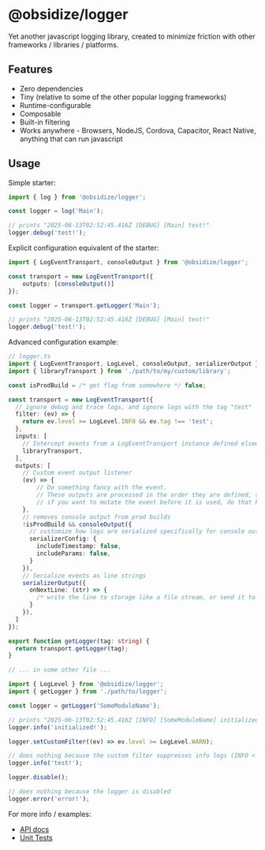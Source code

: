 # @obsidize/logger

Yet another javascript logging library, created to minimize friction with other frameworks / libraries / platforms.

## Features

- Zero dependencies
- Tiny (relative to some of the other popular logging frameworks)
- Runtime-configurable
- Composable
- Built-in filtering
- Works anywhere - Browsers, NodeJS, Cordova, Capacitor, React Native, anything that can run javascript

## Usage

Simple starter:

```typescript
import { log } from '@obsidize/logger';

const logger = log('Main');

// prints "2025-06-13T02:52:45.416Z [DEBUG] [Main] test!"
logger.debug('test!');
```

Explicit configuration equivalent of the starter:

```typescript
import { LogEventTransport, consoleOutput } from '@obsidize/logger';

const transport = new LogEventTransport({
	outputs: [consoleOutput()]
});

const logger = transport.getLogger('Main');

// prints "2025-06-13T02:52:45.416Z [DEBUG] [Main] test!"
logger.debug('test!');
```

Advanced configuration example:

```typescript
// logger.ts
import { LogEventTransport, LogLevel, consoleOutput, serializerOutput } from '@obsidize/logger';
import { libraryTransport } from './path/to/my/custom/library';

const isProdBuild = /* get flag from somewhere */ false;

const transport = new LogEventTransport({
  // ignore debug and trace logs, and ignore logs with the tag "test"
  filter: (ev) => {
    return ev.level >= LogLevel.INFO && ev.tag !== 'test';
  },
  inputs: [
	// Intercept events from a LogEventTransport instance defined elsewhere
	libraryTransport,
  ],
  outputs: [
	// Custom event output listener
	(ev) => {
		// Do something fancy with the event.
		// These outputs are processed in the order they are defined, so
		// if you want to mutate the event before it is used, do that here.
	},
	// removes console output from prod builds
    !isProdBuild && consoleOutput({
	  // customize how logs are serialized specifically for console output
      serializerConfig: {
        includeTimestamp: false,
        includeParams: false,
      }
    }),
	// Serialize events as line strings
    serializerOutput({
      onNextLine: (str) => {
        /* write the line to storage like a file stream, or send it to a remote server */
      }
    }),
  ]
});

export function getLogger(tag: string) {
  return transport.getLogger(tag);
}

// ... in some other file ...

import { LogLevel } from '@obsidize/logger';
import { getLogger } from './path/to/logger';

const logger = getLogger('SomeModuleName');

// prints "2025-06-13T02:52:45.416Z [INFO] [SomeModuleName] initialized!"
logger.info('initialized!');

logger.setCustomFilter((ev) => ev.level >= LogLevel.WARN);

// does nothing because the custom filter suppresses info logs (INFO < WARN)
logger.info('test!');

logger.disable();

// does nothing because the logger is disabled
logger.error('error!');
```

For more info / examples:

- [API docs](https://jospete.github.io/obsidize-logger/)
- [Unit Tests](https://github.com/jospete/obsidize-logger/tree/main/src)
